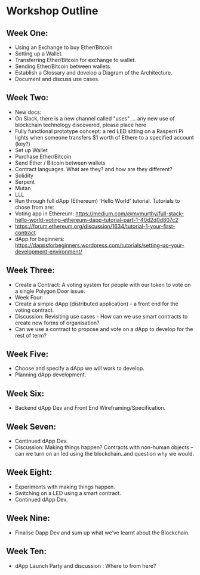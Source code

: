 # Workshop Outline

## Week One:

- Using an Exchange to buy Ether/Bitcoin
- Setting up a Wallet.
- Transferring Ether/Bitcoin for exchange to wallet.
- Sending Ether/Bitcoin between wallets.
- Establish a Glossary and develop a Diagram of the Architecture.
- Document and discuss use cases.

## Week Two:

- New docs:
 - On Slack, there is a new channel called "uses" ... any new use of blockchain technology discovered, please place here
 - Fully functional prototype concept: a red LED sitting on a Rasperri Pi lights when someone transfers $1 worth of Ethere to a specified account (key?)
- Set up Wallet
 - Purchase Ether/Bitcoin
 - Send Ether / Bitcoin between wallets
- Contract languages. What are they? and how are they different?
 - Solidity
 - Serpent
 - Mutan
 - LLL
- Run through full dApp (Ethereum) 'Hello World' tutorial. Tutorials to chose from are:
 - Voting app in Ethereum: https://medium.com/@mvmurthy/full-stack-hello-world-voting-ethereum-dapp-tutorial-part-1-40d2d0d807c2
 - https://forum.ethereum.org/discussion/1634/tutorial-1-your-first-contract
 - dApp for beginners: https://dappsforbeginners.wordpress.com/tutorials/setting-up-your-development-environment/


## Week Three:

- Create a Contract: A voting system for people with our token to vote on a single Polygon Door issue.
- Week Four:
- Create a simple dApp (distributed application) - a front end for the voting contract.
- Discussion: Revisiting use cases - How can we use smart contracts to create new forms of organisation?
- Can we use a contract to propose and vote on a dApp to develop for the rest of term?

## Week Five:

- Choose and specify a dApp we will work to develop.
- Planning dApp development.

## Week Six:

- Backend dApp Dev and Front End Wireframing/Specification.

## Week Seven:

- Continued dApp Dev.
- Discussion: Making things happen? Contracts with non-human objects – can we turn on an led using the blockchain..and question why we would.

## Week Eight:

- Experiments with making things happen.
- Switching on a LED using a smart contract.
- Continued dApp Dev.

## Week Nine:

- Finalise Dapp Dev and sum up what we’ve learnt about the Blockchain.

## Week Ten:

- dApp Launch Party and discussion : Where to from here?
